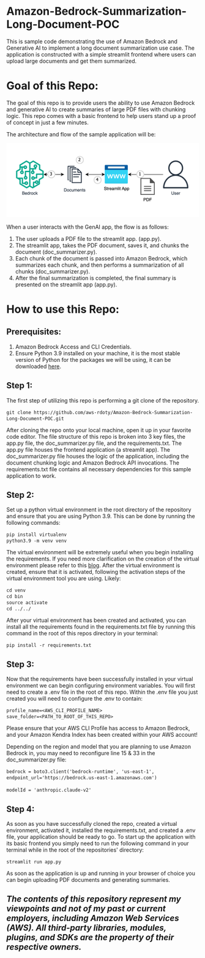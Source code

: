 # Amazon-Bedrock-Summarization-Long-Document-POC
This is sample code demonstrating the use of Amazon Bedrock and Generative AI to implement a long document summarization use case. The application is constructed with a simple streamlit frontend where users can upload large documents and get them summarized.

# **Goal of this Repo:**
The goal of this repo is to provide users the ability to use Amazon Bedrock and generative AI to create summaries of large PDF files with chunking logic.
This repo comes with a basic frontend to help users stand up a proof of concept in just a few minutes.

The architecture and flow of the sample application will be:

![Alt text](images/architecture.png "POC Architecture")

When a user interacts with the GenAI app, the flow is as follows:

1. The user uploads a PDF file to the streamlit app. (app.py).
2. The streamlit app, takes the PDF document, saves it, and chunks the document (doc_summarizer.py).
3. Each chunk of the document is passed into Amazon Bedrock, which summarizes each chunk, and then performs a summarization of all chunks (doc_summarizer.py).
4. After the final summarization is completed, the final summary is presented on the streamlit app (app.py).

# How to use this Repo:

## Prerequisites:
1. Amazon Bedrock Access and CLI Credentials.
2. Ensure Python 3.9 installed on your machine, it is the most stable version of Python for the packages we will be using, it can be downloaded [here](https://www.python.org/downloads/release/python-3911/).

## Step 1:
The first step of utilizing this repo is performing a git clone of the repository.

```
git clone https://github.com/aws-rdoty/Amazon-Bedrock-Summarization-Long-Document-POC.git
```

After cloning the repo onto your local machine, open it up in your favorite code editor. The file structure of this repo is broken into 3 key files,
the app.py file, the doc_summarizer.py file, and the requirements.txt. The app.py file houses the frontend application (a streamlit app). 
The doc_summarizer.py file houses the logic of the application, including the document chunking logic and Amazon Bedrock API invocations.
The requirements.txt file contains all necessary dependencies for this sample application to work.

## Step 2:
Set up a python virtual environment in the root directory of the repository and ensure that you are using Python 3.9. This can be done by running the following commands:
```
pip install virtualenv
python3.9 -m venv venv
```
The virtual environment will be extremely useful when you begin installing the requirements. If you need more clarification on the creation of the virtual environment please refer to this [blog](https://www.freecodecamp.org/news/how-to-setup-virtual-environments-in-python/).
After the virtual environment is created, ensure that it is activated, following the activation steps of the virtual environment tool you are using. Likely:
```
cd venv
cd bin
source activate
cd ../../ 
```
After your virtual environment has been created and activated, you can install all the requirements found in the requirements.txt file by running this command in the root of this repos directory in your terminal:
```
pip install -r requirements.txt
```

## Step 3:
Now that the requirements have been successfully installed in your virtual environment we can begin configuring environment variables.
You will first need to create a .env file in the root of this repo. Within the .env file you just created you will need to configure the .env to contain:

```
profile_name=<AWS_CLI_PROFILE_NAME>
save_folder=<PATH_TO_ROOT_OF_THIS_REPO>
```
Please ensure that your AWS CLI Profile has access to Amazon Bedrock, and your Amazon Kendra Index has been created within your AWS account!

Depending on the region and model that you are planning to use Amazon Bedrock in, you may need to reconfigure line 15 & 33 in the doc_summarizer.py file:

```
bedrock = boto3.client('bedrock-runtime', 'us-east-1', endpoint_url='https://bedrock.us-east-1.amazonaws.com')

modelId = 'anthropic.claude-v2'
```

## Step 4:
As soon as you have successfully cloned the repo, created a virtual environment, activated it, installed the requirements.txt, and created a .env file, your application should be ready to go. 
To start up the application with its basic frontend you simply need to run the following command in your terminal while in the root of the repositories' directory:

```
streamlit run app.py
```
As soon as the application is up and running in your browser of choice you can begin uploading PDF documents and generating summaries. 

## ***The contents of this repository represent my viewpoints and not of my past or current employers, including Amazon Web Services (AWS). All third-party libraries, modules, plugins, and SDKs are the property of their respective owners.***
